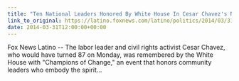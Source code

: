 ```yaml
---
title: "Ten National Leaders Honored By White House In Cesar Chavez's Name"
link_to_original: https://latino.foxnews.com/latino/politics/2014/03/31/ten-national-leaders-honored-by-white-house-in-cesar-chavez-name/)  
date: 2014-03-31T12:00:00+00:00
---
```

  
Fox News Latino -- The labor leader and civil rights activist Cesar Chavez, who would have turned 87 on Monday, was remembered by the White House with "Champions of Change," an event that honors community leaders who embody the spirit...  

